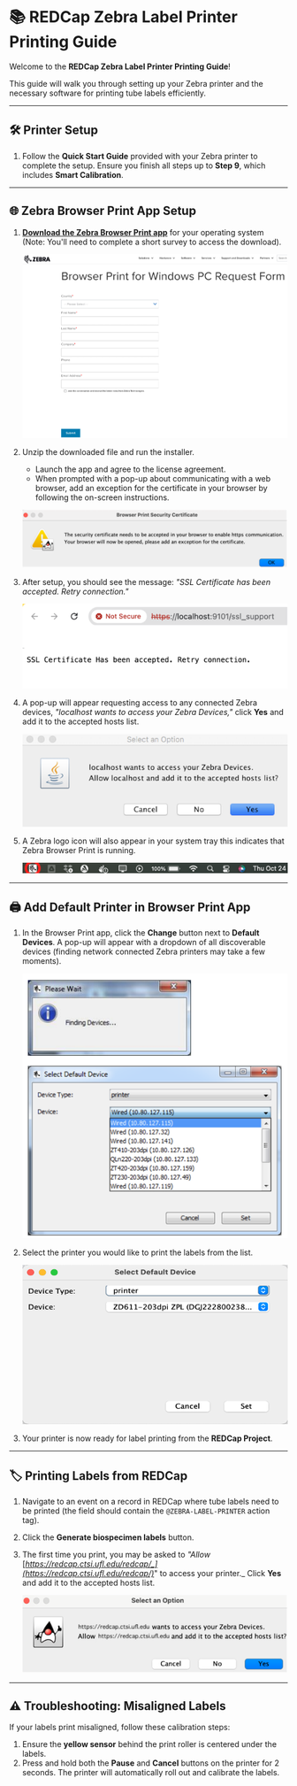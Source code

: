 # 📚 **REDCap Zebra Label Printer Printing Guide**

Welcome to the **REDCap Zebra Label Printer Printing Guide**!

This guide will walk you through setting up your Zebra printer and the necessary software for printing tube labels efficiently.

---

## 🛠️ **Printer Setup**

1. Follow the **Quick Start Guide** provided with your Zebra printer to complete the setup. Ensure you finish all steps up to **Step 9**, which includes **Smart Calibration**.

---

## 🌐 **Zebra Browser Print App Setup**

1. **<a href="https://www.zebra.com/gb/en/support-downloads/software/printer-software/browser-print.html#browser-print" target="_blank">Download the Zebra Browser Print app</a>** for your operating system (Note: You'll need to complete a short survey to access the download).

   ![Zebra Survey](/assets/img/zebra_survey.png)

2. Unzip the downloaded file and run the installer.
   - Launch the app and agree to the license agreement.
   - When prompted with a pop-up about communicating with a web browser, add an exception for the certificate in your browser by following the on-screen instructions.

   ![Security Certificate](/assets/img/security_certificate.png)

3. After setup, you should see the message: _"SSL Certificate has been accepted. Retry connection."_

   ![Security Certificate Accepted](/assets/img/security_accept.png)

4. A pop-up will appear requesting access to any connected Zebra devices, _"localhost wants to access your Zebra Devices,"_ click **Yes** and add it to the accepted hosts list.

   ![Accept Localhost](/assets/img/localhost_accept.png)

5. A Zebra logo icon will also appear in your system tray this indicates that Zebra Browser Print is running.

   ![Zebra Browser Print Icon](/assets/img/zebra_icon.png)

---

## 🖨️ **Add Default Printer in Browser Print App**

1. In the Browser Print app, click the **Change** button next to **Default Devices**. A pop-up will appear with a
dropdown of all discoverable devices (finding network connected Zebra printers may take a few
moments).

    ![Default Printer Search](/assets/img/printer_dialog_box.png)

2. Select the printer you would like to print the labels from the list.

   ![Add Default Printer](/assets/img/printer_add.png)

3. Your printer is now ready for label printing from the **REDCap Project**.

---

## 🏷️ **Printing Labels from REDCap**

1. Navigate to an event on a record in REDCap where tube labels need to be printed (the field should contain the `@ZEBRA-LABEL-PRINTER` action tag).
2. Click the **Generate biospecimen labels** button.
3. The first time you print, you may be asked to _"Allow_ [_https://redcap.ctsi.ufl.edu/redcap/_](https://redcap.ctsi.ufl.edu/redcap/)_" to access your printer._ Click **Yes** and add it to the accepted hosts list.

   ![Allow Redcap to Access](/assets/img/redcap_host_accept.png)

---

## ⚠️ **Troubleshooting: Misaligned Labels**

If your labels print misaligned, follow these calibration steps:

1. Ensure the **yellow sensor** behind the print roller is centered under the labels.
2. Press and hold both the **Pause** and **Cancel** buttons on the printer for 2 seconds. The printer will automatically roll out and calibrate the labels.

